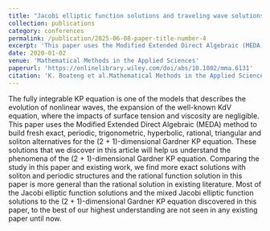 ```yaml
---
title: "Jacobi elliptic function solutions and traveling wave solutions of the (2+ 1)‐dimensional Gardner‐KP equation"
collection: publications
category: conferences
permalink: /publication/2025-06-08-paper-title-number-4
excerpt: 'This paper uses the Modified Extended Direct Algebraic (MEDA) method to build fresh exact, periodic, trigonometric, hyperbolic, rational, triangular and soliton alternatives for the (2 + 1)‐dimensional Gardner KP equation. '
date: 2020-01-02
venue: 'Mathematical Methods in the Applied Sciences'
paperurl: 'https://onlinelibrary.wiley.com/doi/abs/10.1002/mma.6131'
citation: 'K. Boateng et al.Mathematical Methods in the Applied Sciences (2020).'
---
```


The fully integrable KP equation is one of the models that describes the evolution of nonlinear waves, the expansion of the well-known KdV equation, where the impacts of surface tension and viscosity are negligible. This paper uses the Modified Extended Direct Algebraic (MEDA) method to build fresh exact, periodic, trigonometric, hyperbolic, rational, triangular and soliton alternatives for the (2 + 1)-dimensional Gardner KP equation. These solutions that we discover in this article will help us understand the phenomena of the (2 + 1)-dimensional Gardner KP equation. Comparing the study in this paper and existing work, we find more exact solutions with soliton and periodic structures and the rational function solution in this paper is more general than the rational solution in existing literature. Most of the Jacobi elliptic function solutions and the mixed Jacobi elliptic function solutions to the (2 + 1)-dimensional Gardner KP equation discovered in this paper, to the best of our highest understanding are not seen in any existing paper until now.
